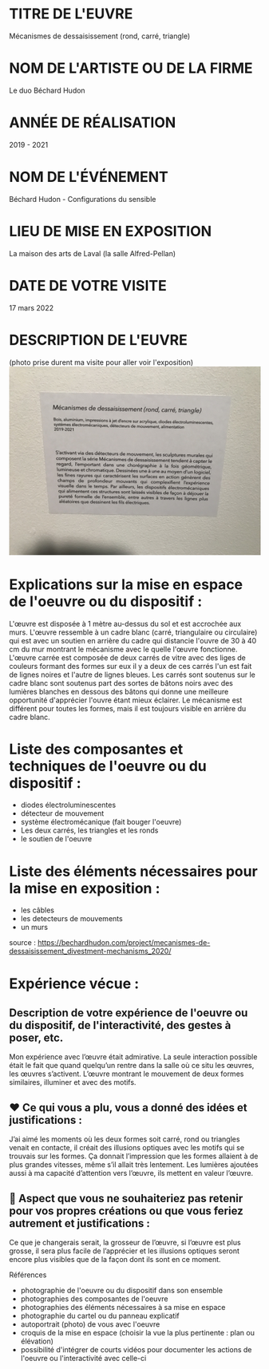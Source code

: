 # TITRE DE L'EUVRE

Mécanismes de dessaisissement (rond, carré, triangle)

# NOM DE L'ARTISTE OU DE LA FIRME

Le duo Béchard Hudon

# ANNÉE DE RÉALISATION

2019 - 2021

# NOM DE L'ÉVÉNEMENT

Béchard Hudon - Configurations du sensible

# LIEU DE MISE EN EXPOSITION

La maison des arts de Laval (la salle Alfred-Pellan)

# DATE DE VOTRE VISITE

17 mars 2022

# DESCRIPTION DE L'EUVRE

(photo prise durent ma visite pour aller voir l'exposition)
![description_oeuvre_triangle_carre_cercle.JPG](mecanismes_dessaisissement_rond_carre_triangle_medias/description_oeuvre_triangle_carre_cercle.JPG)

# Explications sur la mise en espace de l'oeuvre ou du dispositif :

L'œuvre est disposée à 1 mètre au-dessus du sol et est accrochée aux murs. L'œuvre ressemble à un cadre blanc (carré, triangulaire ou circulaire) qui est avec un soutien en arrière du cadre qui distancie l'ouvre de 30 à 40 cm du mur montrant le mécanisme avec le quelle l'œuvre fonctionne. L'œuvre carrée est composée de deux carrés de vitre avec des liges de couleurs formant des formes sur eux il y a deux de ces carrés l'un est fait de lignes noires et l'autre de lignes bleues. Les carrés sont soutenus sur le cadre blanc sont soutenus part des sortes de bâtons noirs avec des lumières blanches en dessous des bâtons qui donne une meilleure opportunité d'apprécier l'ouvre étant mieux éclairer. Le mécanisme est différent pour toutes les formes, mais il est toujours visible en arrière du cadre blanc.

# Liste des composantes et techniques de l'oeuvre ou du dispositif :

- diodes électroluminescentes
- détecteur de mouvement
- système électromécanique (fait bouger l'oeuvre)
- Les deux carrés, les triangles et les ronds
- le soutien de l'oeuvre

# Liste des éléments nécessaires pour la mise en exposition :

- les câbles
- les detecteurs de mouvements
- un murs

source : https://bechardhudon.com/project/mecanismes-de-dessaisissement_divestment-mechanisms_2020/

# Expérience vécue :

## Description de votre expérience de l'oeuvre ou du dispositif, de l'interactivité, des gestes à poser, etc.

Mon expérience avec l’œuvre était admirative. La seule interaction possible était le fait que quand quelqu’un rentre dans la salle où ce situ les œuvres, les œuvres s’activent. L’œuvre montrant le mouvement de deux formes similaires, illuminer et avec des motifs.

## ❤️ Ce qui vous a plu, vous a donné des idées et justifications :

J’ai aimé les moments où les deux formes soit carré, rond ou triangles venait en contacte, il créait des illusions optiques avec les motifs qui se trouvais sur les formes. Ça donnait l’impression que les formes allaient à de plus grandes vitesses, même s’il allait très lentement. Les lumières ajoutées aussi à ma capacité d’attention vers l’œuvre, ils mettent en valeur l’œuvre.

## 🤔 Aspect que vous ne souhaiteriez pas retenir pour vos propres créations ou que vous feriez autrement et justifications :

Ce que je changerais serait, la grosseur de l’œuvre, si l’œuvre est plus grosse, il sera plus facile de l’apprécier et les illusions optiques seront encore plus visibles que de la façon dont ils sont en ce moment.

Références
- photographie de l'oeuvre ou du dispositif dans son ensemble
- photographies des composantes de l'oeuvre
- photographies des éléments nécessaires à sa mise en espace
- photographie du cartel ou du panneau explicatif
- autoportrait (photo) de vous avec l'oeuvre
- croquis de la mise en espace (choisir la vue la plus pertinente : plan ou élévation)
- possibilité d'intégrer de courts vidéos pour documenter les actions de l'oeuvre ou l'interactivité avec celle-ci
